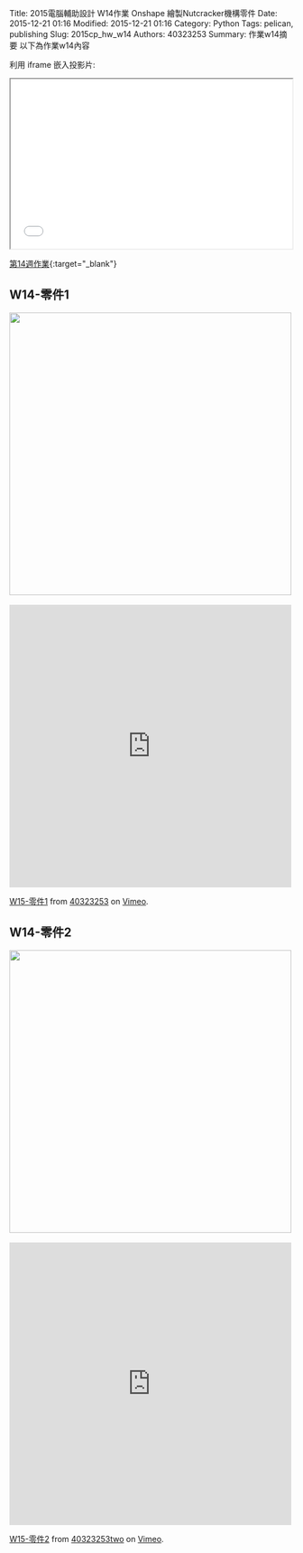 Title: 2015電腦輔助設計 W14作業  Onshape 繪製Nutcracker機構零件
Date: 2015-12-21 01:16
Modified: 2015-12-21 01:16
Category: Python
Tags: pelican, publishing
Slug: 2015cp_hw_w14
Authors: 40323253
Summary: 作業w14摘要
以下為作業w14內容

利用 iframe 嵌入投影片:

<iframe src="simplest14.html" width="500" height="300"></iframe>

[第14週作業](simplest14.html){:target="_blank"}

<h2>W14-零件1</h2>
<img
src="https://copy.com/Cx1Y6XFF0ZcsAcBT"width="500"height="500">
<br />
<script src="https://embed.github.com/view/3d/40323253/cadp/gh-pages/1.stl"></script>
<br />
<iframe src="https://player.vimeo.com/video/150092381" width="500" height="500" frameborder="0" webkitallowfullscreen mozallowfullscreen allowfullscreen></iframe> <p><a href="https://vimeo.com/150092381">W15-零件1</a> from <a href="https://vimeo.com/user44939680">40323253</a> on <a href="https://vimeo.com">Vimeo</a>.</p>

<h2>W14-零件2</h2>
<img
src="https://copy.com/ey9snzTFthvliODt"width="500"height="500">
<br />
<script src="https://embed.github.com/view/3d/40323253/cadp/gh-pages/2.stl"></script>
<br />
<iframe src="https://player.vimeo.com/video/150467531" width="500" height="500" frameborder="0" webkitallowfullscreen mozallowfullscreen allowfullscreen></iframe> <p><a href="https://vimeo.com/150467531">W15-零件2</a> from <a href="https://vimeo.com/user45426766">40323253two</a> on <a href="https://vimeo.com">Vimeo</a>.</p>